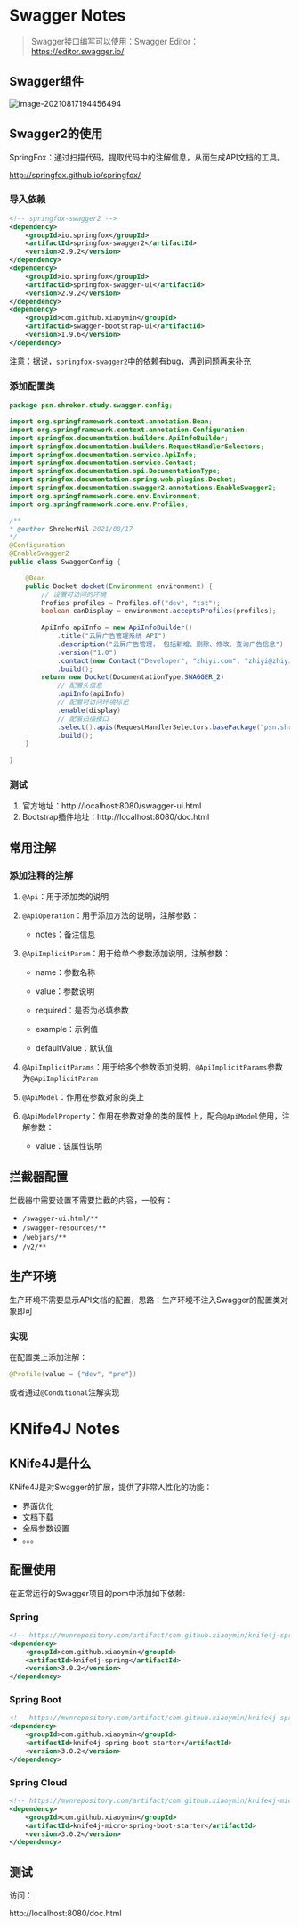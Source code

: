 # Swagger Notes

> Swagger接口编写可以使用：Swagger Editor：https://editor.swagger.io/

## Swagger组件

![image-20210817194456494](Swagger.assets/image-20210817194456494.png)

## Swagger2的使用

SpringFox：通过扫描代码，提取代码中的注解信息，从而生成API文档的工具。

http://springfox.github.io/springfox/

### 导入依赖

```xml
<!-- springfox-swagger2 -->
<dependency>
    <groupId>io.springfox</groupId>
    <artifactId>springfox-swagger2</artifactId>
    <version>2.9.2</version>
</dependency>
<dependency>
    <groupId>io.springfox</groupId>
    <artifactId>springfox-swagger-ui</artifactId>
    <version>2.9.2</version>
</dependency>
<dependency>
    <groupId>com.github.xiaoymin</groupId>
    <artifactId>swagger-bootstrap-ui</artifactId>
    <version>1.9.6</version>
</dependency>
```

注意：据说，`springfox-swagger2`中的依赖有bug，遇到问题再来补充

### 添加配置类

```java
package psn.shreker.study.swagger.config;

import org.springframework.context.annotation.Bean;
import org.springframework.context.annotation.Configuration;
import springfox.documentation.builders.ApiInfoBuilder;
import springfox.documentation.builders.RequestHandlerSelectors;
import springfox.documentation.service.ApiInfo;
import springfox.documentation.service.Contact;
import springfox.documentation.spi.DocumentationType;
import springfox.documentation.spring.web.plugins.Docket;
import springfox.documentation.swagger2.annotations.EnableSwagger2;
import org.springframework.core.env.Environment;
import org.springframework.core.env.Profiles;

/**
* @author ShrekerNil 2021/08/17
*/
@Configuration
@EnableSwagger2
public class SwaggerConfig {

    @Bean
    public Docket docket(Environment environment) {
        // 设置可访问的环境
        Profies profiles = Profiles.of("dev", "tst");
        boolean canDisplay = environment.acceptsProfiles(profiles);
                
        ApiInfo apiInfo = new ApiInfoBuilder()
            .title("云屏广告管理系统 API")
            .description("云屏广告管理， 包括新增、删除、修改、查询广告信息")
            .version("1.0")
            .contact(new Contact("Developer", "zhiyi.com", "zhiyi@zhiyi.com"))
            .build();
        return new Docket(DocumentationType.SWAGGER_2)
            // 配置头信息
            .apiInfo(apiInfo)
            // 配置可访问环境标记
            .enable(display)
            // 配置扫描接口
            .select().apis(RequestHandlerSelectors.basePackage("psn.shreker.study.swagger.demo.controller"))
            .build();
    }
    
}
```

### 测试

1. 官方地址：http://localhost:8080/swagger-ui.html
2. Bootstrap插件地址：http://localhost:8080/doc.html

## 常用注解

### 添加注释的注解

1. `@Api`：用于添加类的说明
2. `@ApiOperation`：用于添加方法的说明，注解参数：
   - notes：备注信息
3. `@ApiImplicitParam`：用于给单个参数添加说明，注解参数：
   - name：参数名称

   - value：参数说明
   - required：是否为必填参数
   - example：示例值
   - defaultValue：默认值

4. `@ApiImplicitParams`：用于给多个参数添加说明，`@ApiImplicitParams`参数为`@ApiImplicitParam`

5. `@ApiModel`：作用在参数对象的类上

6. `@ApiModelProperty`：作用在参数对象的类的属性上，配合`@ApiModel`使用，注解参数：
   - value：该属性说明

## 拦截器配置

拦截器中需要设置不需要拦截的内容，一般有：

- `/swagger-ui.html/**`
- `/swagger-resources/**`
- `/webjars/**`
- `/v2/**`

## 生产环境

生产环境不需要显示API文档的配置，思路：生产环境不注入Swagger的配置类对象即可

### 实现

在配置类上添加注解：

```java
@Profile(value = {"dev", "pre"})
```

或者通过`@Conditional`注解实现



# KNife4J Notes

## KNife4J是什么

KNife4J是对Swagger的扩展，提供了非常人性化的功能：

- 界面优化
- 文档下载
- 全局参数设置
- 。。。

## 配置使用

在正常运行的Swagger项目的pom中添加如下依赖:

### Spring

```xml
<!-- https://mvnrepository.com/artifact/com.github.xiaoymin/knife4j-spring -->
<dependency>
    <groupId>com.github.xiaoymin</groupId>
    <artifactId>knife4j-spring</artifactId>
    <version>3.0.2</version>
</dependency>
```

### Spring Boot

```xml
<!-- https://mvnrepository.com/artifact/com.github.xiaoymin/knife4j-spring-boot-starter -->
<dependency>
    <groupId>com.github.xiaoymin</groupId>
    <artifactId>knife4j-spring-boot-starter</artifactId>
    <version>3.0.2</version>
</dependency>
```

### Spring Cloud

```xml
<!-- https://mvnrepository.com/artifact/com.github.xiaoymin/knife4j-micro-spring-boot-starter -->
<dependency>
    <groupId>com.github.xiaoymin</groupId>
    <artifactId>knife4j-micro-spring-boot-starter</artifactId>
    <version>3.0.2</version>
</dependency>
```

## 测试

访问：

http://localhost:8080/doc.html

